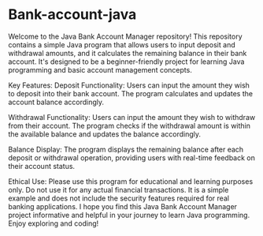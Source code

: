 # Bank-account-java

Welcome to the Java Bank Account Manager repository! This repository contains a simple Java program that allows users to input deposit and withdrawal amounts, and it calculates the remaining balance in their bank account. It's designed to be a beginner-friendly project for learning Java programming and basic account management concepts.

Key Features:
Deposit Functionality: Users can input the amount they wish to deposit into their bank account. The program calculates and updates the account balance accordingly.

Withdrawal Functionality: Users can input the amount they wish to withdraw from their account. The program checks if the withdrawal amount is within the available balance and updates the balance accordingly.

Balance Display: The program displays the remaining balance after each deposit or withdrawal operation, providing users with real-time feedback on their account status.

Ethical Use:
Please use this program for educational and learning purposes only. Do not use it for any actual financial transactions. It is a simple example and does not include the security features required for real banking applications. I hope you find this Java Bank Account Manager project informative and helpful in your journey to learn Java programming. Enjoy exploring and coding!

